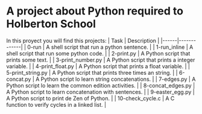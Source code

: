 # A project about Python required to Holberton School
In this proyect you will find this projects:
| Task | Description |
|------|-------------|
| 0-run | A shell script that run a python sentence. |
| 1-run_inline | A shell script that run some python code. |
| 2-print.py | A Python script that prints some text. |
| 3-print_number.py | A Python script that prints a integer variable.  |
| 4-print_float.py | A Python script that prints a float variable. |
| 5-print_string.py | A Python script that prints three times an string. |
| 6-concat.py | A Python script lo learn string concatenations. |
| 7-edges.py | A Python script lo learn the common edition activities. |
| 8-concat_edges.py | A Python script to learn concatenation with sentences. |
| 9-easter_egg.py | A Python script to print de Zen of Python. |
| 10-check_cycle.c | A C function to verify cycles in a linked list. |
